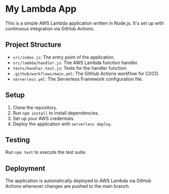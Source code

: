 # My Lambda App

This is a simple AWS Lambda application written in Node.js. It's set up with continuous integration via GitHub Actions.

## Project Structure

- `src/index.js`: The entry point of the application.
- `src/lambda/handler.js`: The AWS Lambda function handler.
- `tests/handler.test.js`: Tests for the handler function.
- `.github/workflows/main.yml`: The GitHub Actions workflow for CI/CD.
- `serverless.yml`: The Serverless Framework configuration file.

## Setup

1. Clone the repository.
2. Run `npm install` to install dependencies.
3. Set up your AWS credentials.
4. Deploy the application with `serverless deploy`.

## Testing

Run `npm test` to execute the test suite.

## Deployment

The application is automatically deployed to AWS Lambda via GitHub Actions whenever changes are pushed to the main branch.